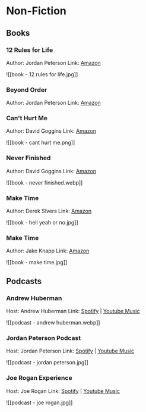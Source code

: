 
# Non-Fiction

## Books

### 12 Rules for Life

Author: Jordan Peterson
Link: [Amazon](https://a.co/d/8OQHTlj)

![[book - 12 rules for life.jpg]]

### Beyond Order

Author: Jordan Peterson
Link: [Amazon](https://a.co/d/1PKxCej)


### Can't Hurt Me

Author: David Goggins
Link: [Amazon](https://a.co/d/bgFHI6v)

![[book - cant hurt me.png]]

### Never Finished

Author: David Goggins
Link: [Amazon](https://a.co/d/bgFHI6v)

![[book - never finished.webp]]

### Make Time

Author: Derek Slvers
Link: [Amazon](https://a.co/d/brMdnNk)

![[book - hell yeah or no.jpg]]

### Make Time

Author: Jake Knapp
Link: [Amazon](https://a.co/d/0AqF3EW)

![[book - make time.jpg]]

## Podcasts

### Andrew Huberman

Host: Andrew Huberman
Link: [Spotify](https://open.spotify.com/show/79CkJF3UJTHFV8Dse3Oy0P) | [Youtube Music](https://music.youtube.com/playlist?list=PLPNW_gerXa4Pc8S2qoUQc5e8Ir97RLuVW)

![[podcast - andrew huberman.webp]]

### Jordan Peterson Podcast

Host: Jordan Peterson
Link: [Spotify](https://open.spotify.com/show/1Zw2DKjelPnuEYpydFlhgN?si=873f489caf5f47d7) | [Youtube Music](https://music.youtube.com/playlist?list=PL22J3VaeABQAbEeT04p5VmAOBmqw2kmxj&si=0Anh3s4zsF5LIVEK)

![[podcast - jordan peterson.jpg]]

### Joe Rogan Experience

Host: Joe Rogan
Link: [Spotify](https://open.spotify.com/show/4rOoJ6Egrf8K2IrywzwOMk?si=4b19990c30934819) | [Youtube Music](https://music.youtube.com/playlist?list=PLk1Sqn_f33KuWf3tW9BBe_4TP7x8l0m3T&si=fLllAfrSSoevfw5O)

![[podcast - joe rogan.jpg]]